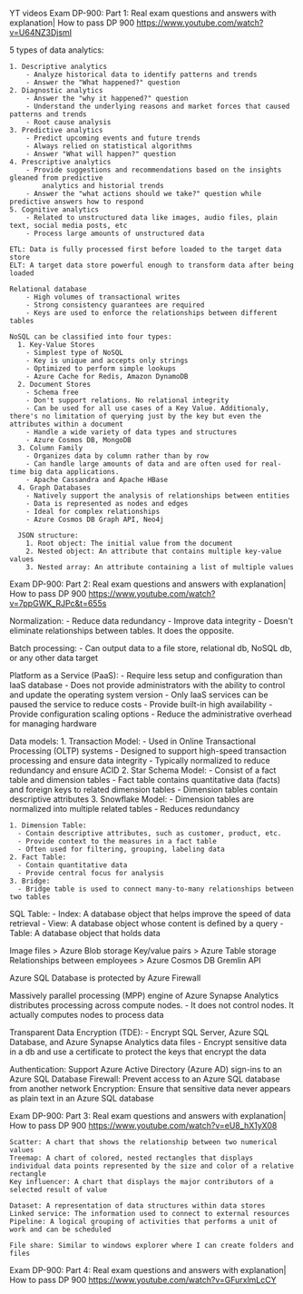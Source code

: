 YT videos
Exam DP-900: Part 1: Real exam questions and answers with explanation| How to pass DP 900
https://www.youtube.com/watch?v=U64NZ3DjsmI

5 types of data analytics:

    1. Descriptive analytics
        - Analyze historical data to identify patterns and trends
        - Answer the "What happened?" question
    2. Diagnostic analytics
        - Answer the "why it happened?" question
        - Understand the underlying reasons and market forces that caused patterns and trends
        - Root cause analysis
    3. Predictive analytics
        - Predict upcoming events and future trends
        - Always relied on statistical algorithms
        - Answer "What will happen?" question
    4. Prescriptive analytics
        - Provide suggestions and recommendations based on the insights gleaned from predictive
            analytics and historial trends
        - Answer the "what actions should we take?" question while predictive answers how to respond
    5. Cognitive analytics
        - Related to unstructured data like images, audio files, plain text, social media posts, etc
        - Process large amounts of unstructured data

    ETL: Data is fully processed first before loaded to the target data store
    ELT: A target data store powerful enough to transform data after being loaded

    Relational database
        - High volumes of transactional writes
        - Strong consistency guarantees are required
        - Keys are used to enforce the relationships between different tables

    NoSQL can be classified into four types:
      1. Key-Value Stores
        - Simplest type of NoSQL
        - Key is unique and accepts only strings
        - Optimized to perform simple lookups
        - Azure Cache for Redis, Amazon DynamoDB
      2. Document Stores
        - Schema free
        - Don't support relations. No relational integrity
        - Can be used for all use cases of a Key Value. Additionaly, there's no limitation of querying just by the key but even the attributes within a document
        - Handle a wide variety of data types and structures
        - Azure Cosmos DB, MongoDB
      3. Column Family
        - Organizes data by column rather than by row
        - Can handle large amounts of data and are often used for real-time big data applications.
        - Apache Cassandra and Apache HBase
      4. Graph Databases
        - Natively support the analysis of relationships between entities
        - Data is represented as nodes and edges
        - Ideal for complex relationships
        - Azure Cosmos DB Graph API, Neo4j

      JSON structure:
        1. Root object: The initial value from the document
        2. Nested object: An attribute that contains multiple key-value values
        3. Nested array: An attribute containing a list of multiple values

Exam DP-900: Part 2: Real exam questions and answers with explanation| How to pass DP 900
https://www.youtube.com/watch?v=7ppGWK_RJPc&t=655s

  Normalization:
    - Reduce data redundancy
    - Improve data integrity
    - Doesn't eliminate relationships between tables. It does the opposite.

  Batch processing:
    - Can output data to a file store, relational db, NoSQL db, or any other data target

  Platform as a Service (PaaS):
    - Require less setup and configuration than IaaS database
    - Does not provide administrators with the ability to control and update the operating system version
    - Only IaaS services can be paused the service to reduce costs
    - Provide built-in high availability
    - Provide configuration scaling options
    - Reduce the administrative overhead for managing hardware

  Data models:
    1. Transaction Model:
      - Used in Online Transactional Processing (OLTP) systems
      - Designed to support high-speed transaction processing and ensure data integrity
      - Typically normalized to reduce redundancy and ensure ACID
    2. Star Schema Model:
      - Consist of a fact table and dimension tables
      - Fact table contains quantitative data (facts) and foreign keys to related dimension tables
      - Dimension tables contain descriptive attributes
    3. Snowflake Model:
      - Dimension tables are normalized into multiple related tables
      - Reduces redundancy

    1. Dimension Table:
      - Contain descriptive attributes, such as customer, product, etc.
      - Provide context to the measures in a fact table
      - Often used for filtering, grouping, labeling data
    2. Fact Table:
      - Contain quantitative data
      - Provide central focus for analysis
    3. Bridge:
      - Bridge table is used to connect many-to-many relationships between two tables

  SQL Table:
    - Index: A database object that helps improve the speed of data retrieval
    - View: A database object whose content is defined by a query
    - Table: A database object that holds data

  Image files > Azure Blob storage
  Key/value pairs > Azure Table storage
  Relationships between employees > Azure Cosmos DB Gremlin API

  Azure SQL Database is protected by Azure Firewall

  Massively parallel processing (MPP) engine of Azure Synapse Analytics distributes processing across compute nodes.
    - It does not control nodes. It actually computes nodes to process data

  Transparent Data Encryption (TDE):
    - Encrypt SQL Server, Azure SQL Database, and Azure Synapse Analytics data files
    - Encrypt sensitive data in a db and use a certificate to protect the keys that encrypt the data

  Authentication: Support Azure Active Directory (Azure AD) sign-ins to an Azure SQL Database
  Firewall: Prevent access to an Azure SQL database from another network
  Encryption: Ensure that sensitive data never appears as plain text in an Azure SQL database

Exam DP-900: Part 3: Real exam questions and answers with explanation| How to pass DP 900
https://www.youtube.com/watch?v=eU8_hX1yX08

    Scatter: A chart that shows the relationship between two numerical values
    Treemap: A chart of colored, nested rectangles that displays individual data points represented by the size and color of a relative rectangle
    Key influencer: A chart that displays the major contributors of a selected result of value

    Dataset: A representation of data structures within data stores
    Linked service: The information used to connect to external resources
    Pipeline: A logical grouping of activities that performs a unit of work and can be scheduled

    File share: Similar to windows explorer where I can create folders and files

Exam DP-900: Part 4: Real exam questions and answers with explanation| How to pass DP 900
https://www.youtube.com/watch?v=GFurxlmLcCY
